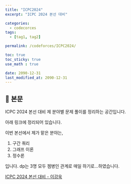 ```yaml
---
title: "ICPC2024"
excerpt: "ICPC 2024 본선 대비"

categories:
  - codecorces
tags:
  - [tag1, tag2]

permalink: /codeforces/ICPC2024/

toc: true
toc_sticky: true
use_math : true

date: 2090-12-31
last_modified_at: 2090-12-31
---
```


## 🦥 본문

ICPC 2024 본선 대비 제 분야별 문제 풀이를 정리하는 공간입니다. 

아래 링크에 정리되어 있습니다. 

이번 본선에서 제가 맡은 분야는, 

1. 구간 쿼리
2. 그래프 이론
3. 정수론

입니다. dp는 3명 모두 젬병인 관계로 매일 하기로...하였습니다.

[ICPC 2024 본선 대비 - 이강욱](https://changeable-aftershave-67a.notion.site/ICPC-13751c4af5d680149e59d6b8bc57864c?pvs=74)
